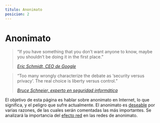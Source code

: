 ```yaml
---
titulo: Anonimato
posicion: 2
---
```


Anonimato
=========

> “If you have something that you don’t want anyone to know, maybe you shouldn’t be doing it in the first place.”
>
> [*Eric Schmidt, CEO de Google*][schmidt]


> “Too many wrongly characterize the debate as ‘security versus privacy’. The real choice is liberty versus control.”
>
> [*Bruce Schneier, experto en seguridad informática*][schneier]


El objetivo de esta página es hablar sobre anonimato en Internet, lo que significa, y el peligro que sufre actualmente. El
anonimato es [deseable][] por varias razones, de las cuales serán comentadas las más importantes. Se analizará la importancia del
[efecto red][] en las redes de anonimato.



[schmidt]: http://gawker.com/5419271/google-ceo-secrets-are-for-filthy-people
[schneier]: http://www.schneier.com/blog/archives/2009/12/my_reaction_to.html
[deseable]: por-que-se-necesita/
[efecto red]: efecto-red/
